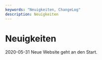 ```yaml
---
keywords: "Neuigkeiten, ChangeLog"
description: Neuigkeiten
---
```


# Neuigkeiten

2020-05-31 Neue Website geht an den Start.
